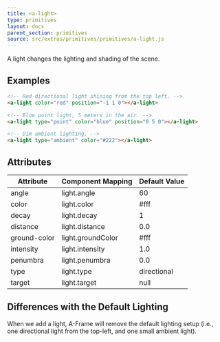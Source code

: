 ```yaml
---
title: <a-light>
type: primitives
layout: docs
parent_section: primitives
source: src/extras/primitives/primitives/a-light.js
---
```


A light changes the lighting and shading of the scene.

## Examples


```html
<!-- Red directional light shining from the top left. -->
<a-light color="red" position="-1 1 0"></a-light>

<!-- Blue point light, 5 meters in the air. -->
<a-light type="point" color="blue" position="0 5 0"></a-light>

<!-- Dim ambient lighting. -->
<a-light type="ambient" color="#222"></a-light>
```

## Attributes

| Attribute    | Component Mapping | Default Value |
| ------------ | ----------------- | ------------- |
| angle        | light.angle       | 60            |
| color        | light.color       | #fff          |
| decay        | light.decay       | 1             |
| distance     | light.distance    | 0.0           |
| ground-color | light.groundColor | #fff          |
| intensity    | light.intensity   | 1.0           |
| penumbra     | light.penumbra    | 0.0           |
| type         | light.type        | directional   |
| target       | light.target      | null          |

## Differences with the Default Lighting

When we add a light, A-Frame will remove the default lighting setup (i.e., one
directional light from the top-left, and one small ambient light).
